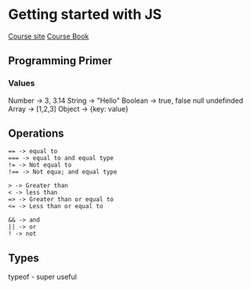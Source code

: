 # Getting started with JS

[Course site](https://static.frontendmasters.com/resources/2019-05-08-getting-into-javascript/getting-into-javascript.pdf)
[Course Book](https://github.com/getify/You-Dont-Know-JS)

## Programming Primer

### Values

Number -> 3, 3.14
String -> "Hello"
Boolean -> true, false
null
undefinded
Array -> [1,2,3]
Object -> {key: value}

## Operations

```
== -> equal to
=== -> equal to and equal type
!= -> Not equal to
!== -> Not equa; and equal type

> -> Greater than
< -> less than
=> -> Greater than or equal to
<= -> Less than or equal to

&& -> and
|| -> or
! -> not
```

## Types

typeof - super useful
